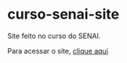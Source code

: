 # curso-senai-site

Site feito no curso do SENAI.

Para acessar o site, [clique aqui](https://aarchmoon.github.io/curso-senai-site/)
